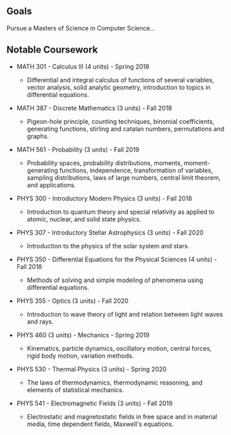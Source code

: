 ## Goals

Pursue a Masters of Science in Computer Science...

## Notable Coursework

* MATH 301 - Calculus III (4 units) - Spring 2018
  * Differential and integral calculus of functions of several variables, vector analysis, solid analytic geometry, introduction to topics in differential equations.
* MATH 387 - Discrete Mathematics (3 units) - Fall 2018
  * Pigeon-hole principle, counting techniques, binomial coefficients, generating functions, stirling and catalan numbers, permutations and graphs.
* MATH 561 - Probability (3 units) - Fall 2019
  * Probability spaces, probability distributions, moments, moment-generating functions, independence, transformation of variables, sampling distributions, laws of large numbers, central limit theorem, and applications.


* PHYS 300 - Introductory Modern Physics (3 units) - Fall 2018
  * Introduction to quantum theory and special relativity as applied to atomic, nuclear, and solid state physics.
* PHYS 307 - Introductory Stellar Astrophysics (3 units) - Fall 2020 
  * Introduction to the physics of the solar system and stars.
* PHYS 350 - Differential Equations for the Physical Sciences (4 units) - Fall 2018
  * Methods of solving and simple modeling of phenomena using differential equations.
* PHYS 355 - Optics (3 units) - Fall 2020
  * Introduction to wave theory of light and relation between light waves and rays.
* PHYS 460 (3 units) - Mechanics  - Spring 2019
  * Kinematics, particle dynamics, oscillatory motion, central forces, rigid body motion, variation methods.
* PHYS 530 - Thermal Physics (3 units) - Spring 2020
  * The laws of thermodynamics, thermodynamic reasoning, and elements of statistical mechanics.
* PHYS 541 - Electromagnetic Fields (3 units) - Fall 2019
  * Electrostatic and magnetostatic fields in free space and in material media, time dependent fields, Maxwell's equations.
